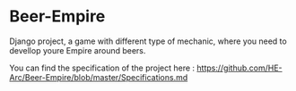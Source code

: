 # Beer-Empire
Django project, a game with different type of mechanic, where you need to devellop youre Empire around beers.

You can find the specification of the project here : https://github.com/HE-Arc/Beer-Empire/blob/master/Specifications.md

